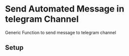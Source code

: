 # Send Automated Message in telegram Channel

Generic Function to send message to telegram channel

## Setup